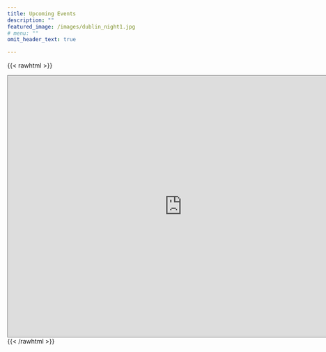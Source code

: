 ```yaml
---
title: Upcoming Events
description: ""
featured_image: /images/dublin_night1.jpg
# menu: ""
omit_header_text: true

---
```



{{< rawhtml >}}
<iframe src="https://calendar.google.com/calendar/embed?height=600&wkst=1&bgcolor=%23616161&ctz=Europe%2FDublin&showNav=1&showPrint=1&src=ZHVibGlub3BlbnJlc2VhcmNoQGdtYWlsLmNvbQ&color=%23039BE5" style="border:solid 1px #777" width="800" height="600" frameborder="0" scrolling="no"></iframe>
{{< /rawhtml >}}

